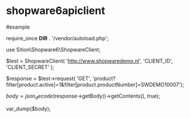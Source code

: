 # shopware6apiclient


#example

require_once __DIR__ . '/vendor/autoload.php'; 

use Sition\Shopware6\ShopwareClient;

$test = ShopwareClient( 'http://www.shopwaredemo.nl', 'CLIENT_ID', 'CLIENT_SECRET' );

$response = $test->request( 'GET', 'product?filter[product.active]=1&filter[product.productNumber]=SWDEMO10007'); 

$body = json_decode($response->getBody()->getContents(), true);

var_dump($body);

